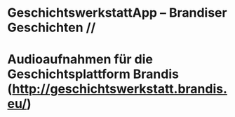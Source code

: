 # GeschichtswerkstattApp – Brandiser Geschichten // 
# Audioaufnahmen für die Geschichtsplattform Brandis (http://geschichtswerkstatt.brandis.eu/)
